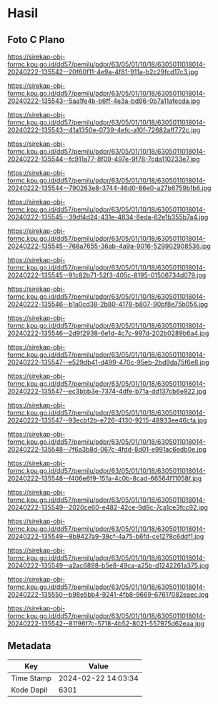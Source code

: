 # Hasil

## Foto C Plano

https://sirekap-obj-formc.kpu.go.id/dd57/pemilu/pdpr/63/05/01/10/18/6305011018014-20240222-135542--20f60f11-4e9a-4f81-911a-b2c29fcd17c3.jpg

https://sirekap-obj-formc.kpu.go.id/dd57/pemilu/pdpr/63/05/01/10/18/6305011018014-20240222-135543--5aa1fe4b-b6ff-4e3a-bd96-0b7a11afecda.jpg

https://sirekap-obj-formc.kpu.go.id/dd57/pemilu/pdpr/63/05/01/10/18/6305011018014-20240222-135543--41a1350e-0739-4efc-a10f-72682aff772c.jpg

https://sirekap-obj-formc.kpu.go.id/dd57/pemilu/pdpr/63/05/01/10/18/6305011018014-20240222-135544--fc911a77-8f09-497e-9f78-7cda110233e7.jpg

https://sirekap-obj-formc.kpu.go.id/dd57/pemilu/pdpr/63/05/01/10/18/6305011018014-20240222-135544--790263e8-3744-46d0-86e0-a27b6759b1b6.jpg

https://sirekap-obj-formc.kpu.go.id/dd57/pemilu/pdpr/63/05/01/10/18/6305011018014-20240222-135545--39df4d24-431e-4834-8eda-62e1b355b7a4.jpg

https://sirekap-obj-formc.kpu.go.id/dd57/pemilu/pdpr/63/05/01/10/18/6305011018014-20240222-135545--768a7655-36ab-4a9a-9016-529902908536.jpg

https://sirekap-obj-formc.kpu.go.id/dd57/pemilu/pdpr/63/05/01/10/18/6305011018014-20240222-135545--91c82b71-52f3-405c-8195-01506734d079.jpg

https://sirekap-obj-formc.kpu.go.id/dd57/pemilu/pdpr/63/05/01/10/18/6305011018014-20240222-135546--b1a0cd38-2b80-4178-b807-90bf8e75b056.jpg

https://sirekap-obj-formc.kpu.go.id/dd57/pemilu/pdpr/63/05/01/10/18/6305011018014-20240222-135546--2d9f2938-6e1d-4c7c-997d-202b0289b6a4.jpg

https://sirekap-obj-formc.kpu.go.id/dd57/pemilu/pdpr/63/05/01/10/18/6305011018014-20240222-135547--e529db41-d499-470c-95eb-2bd9da75f6e8.jpg

https://sirekap-obj-formc.kpu.go.id/dd57/pemilu/pdpr/63/05/01/10/18/6305011018014-20240222-135547--ec3bbb3e-7374-4dfe-b71a-dd137cb6e922.jpg

https://sirekap-obj-formc.kpu.go.id/dd57/pemilu/pdpr/63/05/01/10/18/6305011018014-20240222-135547--93ecbf2b-e726-4130-9215-48933ee46cfa.jpg

https://sirekap-obj-formc.kpu.go.id/dd57/pemilu/pdpr/63/05/01/10/18/6305011018014-20240222-135548--7f6a3b8d-067c-4fdd-8d01-e991ac6edb0e.jpg

https://sirekap-obj-formc.kpu.go.id/dd57/pemilu/pdpr/63/05/01/10/18/6305011018014-20240222-135548--f406e6f9-151a-4c0b-8cad-66564f11058f.jpg

https://sirekap-obj-formc.kpu.go.id/dd57/pemilu/pdpr/63/05/01/10/18/6305011018014-20240222-135549--2020ce60-e482-42ce-9d9c-7ca1ce3fcc92.jpg

https://sirekap-obj-formc.kpu.go.id/dd57/pemilu/pdpr/63/05/01/10/18/6305011018014-20240222-135549--8b9427a9-38cf-4a75-b6fd-ce1278c6ddf1.jpg

https://sirekap-obj-formc.kpu.go.id/dd57/pemilu/pdpr/63/05/01/10/18/6305011018014-20240222-135549--a2ac6898-b5e8-49ca-a25b-d1242261a375.jpg

https://sirekap-obj-formc.kpu.go.id/dd57/pemilu/pdpr/63/05/01/10/18/6305011018014-20240222-135550--b98e5bb4-9241-4fb8-9669-67617082eaec.jpg

https://sirekap-obj-formc.kpu.go.id/dd57/pemilu/pdpr/63/05/01/10/18/6305011018014-20240222-135542--81196f7c-5718-4b52-8021-557975d62eaa.jpg


## Metadata

| Key        | Value               |
| ---------- | ------------------- |
| Time Stamp | 2024-02-22 14:03:34 |
| Kode Dapil | 6301                |



